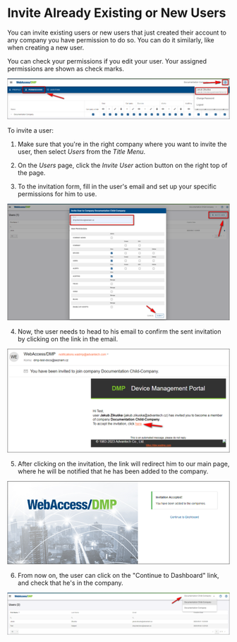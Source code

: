 # Invite Already Existing or New Users

You can invite existing users or new users that just created their account to any company you have permission to do so. You can do it similarly, like when creating a new user.

You can check your permissions if you edit your user. Your assigned permissions are shown as check marks.

![permissions_user](./permissions_user-1.png)

To invite a user:

1. Make sure that you're in the right company where you want to invite the user, then select *Users* from the *Title Menu*.
2. On the *Users* page, click the *Invite User* action button on the right top of the page.

3. To the invitation form, fill in the user's email and set up your specific permissions for him to use.

![users-invite](./invite-user.png)

4. Now, the user needs to head to his email to confirm the sent invitation by clicking on the link in the email.

![email-invitation](./email-invite.png)

5. After clicking on the invitation, the link will redirect him to our main page, where he will be notified that he has been added to the company.

![invite-confirmation](./accept-invite2.png)

6. From now on, the user can click on the "Continue to Dashboard" link, and check that he's in the company.

![check-company](./check-company.png)





